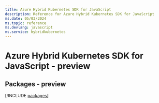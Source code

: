 ```yaml
---
title: Azure Hybrid Kubernetes SDK for JavaScript
description: Reference for Azure Hybrid Kubernetes SDK for JavaScript
ms.date: 05/03/2024
ms.topic: reference
ms.devlang: javascript
ms.service: hybridkubernetes
---
```

# Azure Hybrid Kubernetes SDK for JavaScript - preview
## Packages - preview
[!INCLUDE [packages](hybrid-kubernetes-index.md)]